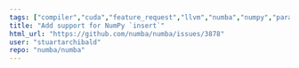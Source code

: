 ```yaml
---
tags: ["compiler","cuda","feature_request","llvm","numba","numpy","parallel","python"]
title: "Add support for NumPy `insert`"
html_url: "https://github.com/numba/numba/issues/3878"
user: "stuartarchibald"
repo: "numba/numba"
---
```


